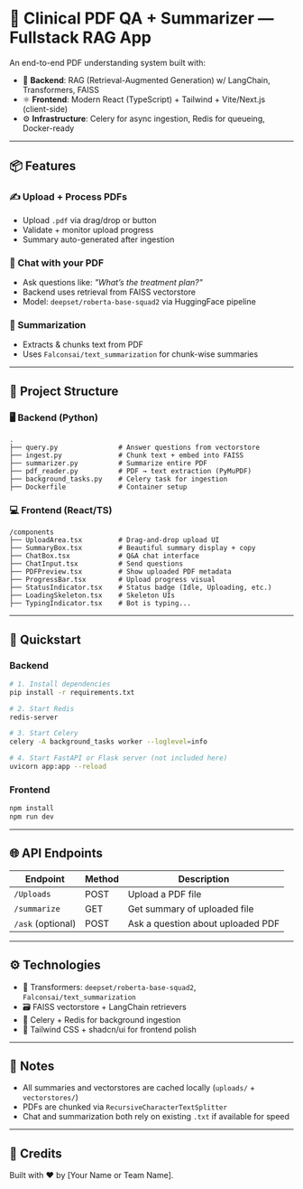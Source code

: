 # 🧠 Clinical PDF QA + Summarizer — Fullstack RAG App

An end-to-end PDF understanding system built with:

- 🧠 **Backend**: RAG (Retrieval-Augmented Generation) w/ LangChain, Transformers, FAISS
- ⚛️ **Frontend**: Modern React (TypeScript) + Tailwind + Vite/Next.js (client-side)
- ⚙️ **Infrastructure**: Celery for async ingestion, Redis for queueing, Docker-ready

---

## 📦 Features

### ✍️ Upload + Process PDFs
- Upload `.pdf` via drag/drop or button
- Validate + monitor upload progress
- Summary auto-generated after ingestion

### 💬 Chat with your PDF
- Ask questions like: *"What’s the treatment plan?"*
- Backend uses retrieval from FAISS vectorstore
- Model: `deepset/roberta-base-squad2` via HuggingFace pipeline

### 🧾 Summarization
- Extracts & chunks text from PDF
- Uses `Falconsai/text_summarization` for chunk-wise summaries

---

## 🧱 Project Structure

### 🖥 Backend (Python)

```
.
├── query.py               # Answer questions from vectorstore
├── ingest.py              # Chunk text + embed into FAISS
├── summarizer.py          # Summarize entire PDF
├── pdf_reader.py          # PDF → text extraction (PyMuPDF)
├── background_tasks.py    # Celery task for ingestion
├── Dockerfile             # Container setup
```

### 💻 Frontend (React/TS)

```
/components
├── UploadArea.tsx         # Drag-and-drop upload UI
├── SummaryBox.tsx         # Beautiful summary display + copy
├── ChatBox.tsx            # Q&A chat interface
├── ChatInput.tsx          # Send questions
├── PDFPreview.tsx         # Show uploaded PDF metadata
├── ProgressBar.tsx        # Upload progress visual
├── StatusIndicator.tsx    # Status badge (Idle, Uploading, etc.)
├── LoadingSkeleton.tsx    # Skeleton UIs
├── TypingIndicator.tsx    # Bot is typing...
```

---

## 🚀 Quickstart

### Backend

```bash
# 1. Install dependencies
pip install -r requirements.txt

# 2. Start Redis
redis-server

# 3. Start Celery
celery -A background_tasks worker --loglevel=info

# 4. Start FastAPI or Flask server (not included here)
uvicorn app:app --reload
```

### Frontend

```bash
npm install
npm run dev
```

---

## 🌐 API Endpoints

| Endpoint          | Method | Description                          |
|------------------|--------|--------------------------------------|
| `/Uploads`        | POST   | Upload a PDF file                    |
| `/summarize`      | GET    | Get summary of uploaded file         |
| `/ask` (optional) | POST   | Ask a question about uploaded PDF    |

---

## ⚙️ Technologies

- 🧠 Transformers: `deepset/roberta-base-squad2`, `Falconsai/text_summarization`
- 🗃️ FAISS vectorstore + LangChain retrievers
- 🐇 Celery + Redis for background ingestion
- 🧩 Tailwind CSS + shadcn/ui for frontend polish

---

## 📌 Notes

- All summaries and vectorstores are cached locally (`uploads/` + `vectorstores/`)
- PDFs are chunked via `RecursiveCharacterTextSplitter`
- Chat and summarization both rely on existing `.txt` if available for speed

---

## 🙌 Credits

Built with ❤️ by [Your Name or Team Name].

